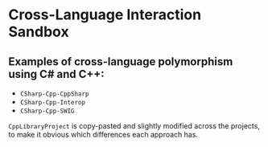# Cross-Language Interaction Sandbox

## Examples of cross-language polymorphism using C# and C++:
* `CSharp-Cpp-CppSharp`
* `CSharp-Cpp-Interop`
* `CSharp-Cpp-SWIG`

`CppLibraryProject` is copy-pasted and slightly modified across the projects, to make it obvious which differences each approach has.
